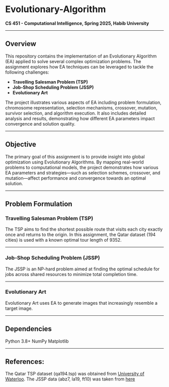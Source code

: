 # Evolutionary-Algorithm

**CS 451 - Computational Intelligence, Spring 2025, Habib University**  

---

## Overview

This repository contains the implementation of an Evolutionary Algorithm (EA) applied to solve several complex optimization problems. The assignment explores how EA techniques can be leveraged to tackle the following challenges:
- **Travelling Salesman Problem (TSP)**
- **Job-Shop Scheduling Problem (JSSP)**
- **Evolutionary Art**

The project illustrates various aspects of EA including problem formulation, chromosome representation, selection mechanisms, crossover, mutation, survivor selection, and algorithm execution. It also includes detailed analysis and results, demonstrating how different EA parameters impact convergence and solution quality.

---

## Objective

The primary goal of this assignment is to provide insight into global optimization using Evolutionary Algorithms. By mapping real-world problems to computational models, the project demonstrates how various EA parameters and strategies—such as selection schemes, crossover, and mutation—affect performance and convergence towards an optimal solution.

---

## Problem Formulation

### Travelling Salesman Problem (TSP)

The TSP aims to find the shortest possible route that visits each city exactly once and returns to the origin. In this assignment, the Qatar dataset (194 cities) is used with a known optimal tour length of 9352.

---

### Job-Shop Scheduling Problem (JSSP)

The JSSP is an NP-hard problem aimed at finding the optimal schedule for jobs across shared resources to minimize total completion time.

---

### Evolutionary Art

Evolutionary Art uses EA to generate images that increasingly resemble a target image.

---

## Dependencies

Python 3.8+
NumPy
Matplotlib

---

## References:

The Qatar TSP dataset (qa194.tsp) was obtained from [University of Waterloo](https://www.math.uwaterloo.ca/tsp/world/countries.html).
The JSSP data (abz7, la19, ft10) was taken from [here](https://people.brunel.ac.uk/~mastjjb/jeb/orlib/files/jobshop1.txt)

